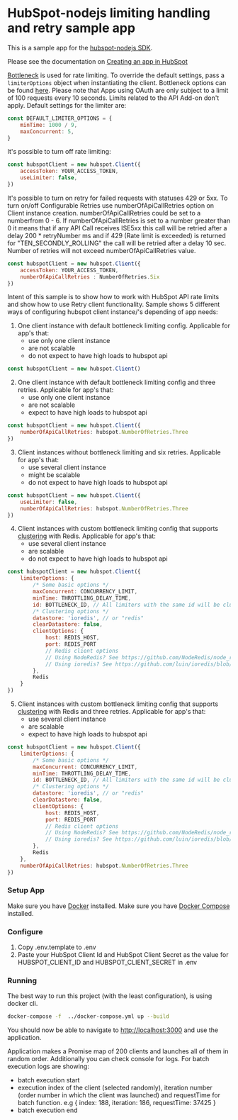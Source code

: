 # HubSpot-nodejs limiting handling and retry sample app

This is a sample app for the [hubspot-nodejs SDK](https://www.npmjs.com/package/@hubspot/api-client).

Please see the documentation on [Creating an app in HubSpot](https://developers.hubspot.com/docs/api/creating-an-ap)

[Bottleneck](https://github.com/SGrondin/bottleneck) is used for rate limiting. To override the default settings, pass a `limiterOptions` object when instantiating the client. Bottleneck options can be found [here](https://github.com/SGrondin/bottleneck#constructor).
Please note that Apps using OAuth are only subject to a limit of 100 requests every 10 seconds. Limits related to the API Add-on don't apply.
Default settings for the limiter are:

```javascript
const DEFAULT_LIMITER_OPTIONS = {
    minTime: 1000 / 9,
    maxConcurrent: 5,
}
```

It's possible to turn off rate limiting:

```javascript
const hubspotClient = new hubspot.Client({ 
    accessToken: YOUR_ACCESS_TOKEN, 
    useLimiter: false,
})
```

It's possible to turn on retry for failed requests with statuses 429 or 5xx. To turn on/off Configurable Retries use numberOfApiCallRetries option on Client instance creation.
numberOfApiCallRetries could be set to a numberfrom 0 - 6. If numberOfApiCallRetries is set to a number greater than 0 it means that if any API Call receives ISE5xx this call will be retried after a delay 200 * retryNumber ms and if 429 (Rate limit is exceeded) is returned for "TEN_SECONDLY_ROLLING" the call will be retried after a delay 10 sec. Number of retries will not exceed numberOfApiCallRetries value.

```javascript
const hubspotClient = new hubspot.Client({ 
    accessToken: YOUR_ACCESS_TOKEN, 
    numberOfApiCallRetries : NumberOfRetries.Six
})
```

Intent of this sample is to show how to work with  HubSpot API rate limits and show how to use Retry client functionality. Sample shows 5 different ways of configuring hubspot client instance/'s depending of app needs:

1. One client instance with default bottleneck limiting config. Applicable for app's that: 
    - use only one client instance 
    - are not scalable
    - do not expect to have high loads to hubspot api
    
```javascript
const hubspotClient = new hubspot.Client()
```

2. One client instance with default bottleneck limiting config and three retries. Applicable for app's that: 
    - use only one client instance 
    - are not scalable
    - expect to have high loads to hubspot api

```javascript
const hubspotClient = new hubspot.Client({
    numberOfApiCallRetries: hubspot.NumberOfRetries.Three
})
```    
   
3. Client instances without bottleneck limiting and six retries. Applicable for app's that: 
    - use several client instance 
    - might be scalable
    - do not expect to have high loads to hubspot api   

```javascript
const hubspotClient = new hubspot.Client({
    useLimiter: false,
    numberOfApiCallRetries: hubspot.NumberOfRetries.Three
})
```  

4. Client instances with custom bottleneck limiting config that supports [clustering](https://www.npmjs.com/package/bottleneck#clustering) with Redis. Applicable for app's that: 
    - use several client instance 
    - are scalable
    - do not expect to have high loads to hubspot api     

```javascript
const hubspotClient = new hubspot.Client({
    limiterOptions: {
        /* Some basic options */
        maxConcurrent: CONCURRENCY_LIMIT,
        minTime: THROTTLING_DELAY_TIME,
        id: BOTTLENECK_ID, // All limiters with the same id will be clustered together
        /* Clustering options */
        datastore: 'ioredis', // or "redis"
        clearDatastore: false,
        clientOptions: {
            host: REDIS_HOST,
            port: REDIS_PORT
            // Redis client options
            // Using NodeRedis? See https://github.com/NodeRedis/node_redis#options-object-properties
            // Using ioredis? See https://github.com/luin/ioredis/blob/master/API.md#new-redisport-host-options
        },
        Redis
    }
})
```  

5. Client instances with custom bottleneck limiting config that supports [clustering](https://www.npmjs.com/package/bottleneck#clustering) with Redis and three retries. Applicable for app's that: 
    - use several client instance 
    - are scalable
    - expect to have high loads to hubspot api

```javascript
const hubspotClient = new hubspot.Client({
    limiterOptions: {
        /* Some basic options */
        maxConcurrent: CONCURRENCY_LIMIT,
        minTime: THROTTLING_DELAY_TIME,
        id: BOTTLENECK_ID, // All limiters with the same id will be clustered together
        /* Clustering options */
        datastore: 'ioredis', // or "redis"
        clearDatastore: false,
        clientOptions: {
            host: REDIS_HOST,
            port: REDIS_PORT
            // Redis client options
            // Using NodeRedis? See https://github.com/NodeRedis/node_redis#options-object-properties
            // Using ioredis? See https://github.com/luin/ioredis/blob/master/API.md#new-redisport-host-options
        },
        Redis
    },
    numberOfApiCallRetries: hubspot.NumberOfRetries.Three
})
```  

### Setup App

Make sure you have [Docker](https://www.docker.com/) installed.
Make sure you have [Docker Compose](https://docs.docker.com/compose/) installed.

### Configure

1. Copy .env.template to .env
2. Paste your HubSpot Client Id and HubSpot Client Secret as the value for HUBSPOT_CLIENT_ID and HUBSPOT_CLIENT_SECRET in .env

### Running

The best way to run this project (with the least configuration), is using docker cli.

```bash
docker-compose -f  ../docker-compose.yml up --build
```

You should now be able to navigate to [http://localhost:3000](http://localhost:3000) and use the application. 

Application makes a Promise map of 200 clients and launches all of them in random order.
Additionally you can check console for logs. For batch execution logs are showing:
 - batch execution start
 - execution index of the client (selected randomly), iteration number (order number in which the client was launched) and requestTime for batch function. e.g { index: 188, iteration: 186, requestTime: 37425 }
 - batch execution end
